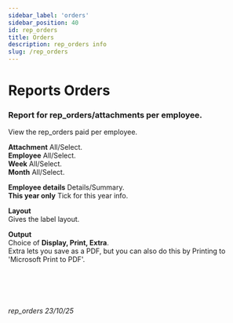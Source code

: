 ```yaml
---
sidebar_label: 'orders'
sidebar_position: 40
id: rep_orders
title: Orders
description: rep_orders info
slug: /rep_orders
---
```


# Reports Orders

### Report for rep_orders/attachments per employee.

View the rep_orders paid per employee.  

**Attachment** All/Select.  
**Employee** All/Select.  
**Week** All/Select.  
**Month** All/Select.  

**Employee details** Details/Summary.  
**This year only** Tick for this year info.  

**Layout**  
Gives the label layout.

**Output**  
Choice of **Display, Print, Extra**.  
Extra lets you save as a PDF, but you can also do this by Printing to 'Microsoft Print to PDF'.
<br/>
<br/>
<br/>
<br/>
<br/>
###### rep_orders 23/10/25